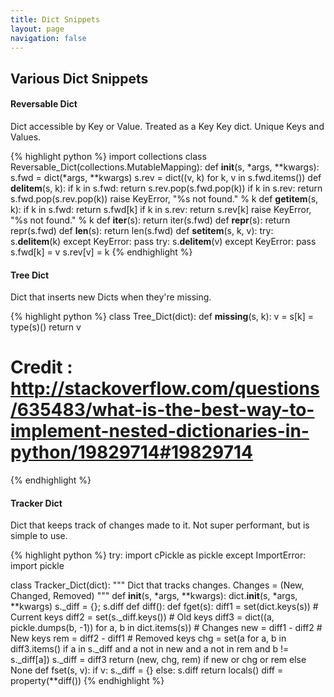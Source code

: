 ```yaml
---
title: Dict Snippets
layout: page
navigation: false
---
```

## Various Dict Snippets

#### Reversable Dict

Dict accessible by Key or Value. Treated as a Key Key dict. Unique Keys and Values.

{% highlight python %}
import collections
class Reversable_Dict(collections.MutableMapping):
    def __init__(s, *args, **kwargs):
        s.fwd = dict(*args, **kwargs)
        s.rev = dict((v, k) for k, v in s.fwd.items())
    def __delitem__(s, k):
        if k in s.fwd: return s.rev.pop(s.fwd.pop(k))
        if k in s.rev: return s.fwd.pop(s.rev.pop(k))
        raise KeyError, "%s not found." % k
    def __getitem__(s, k):
        if k in s.fwd: return s.fwd[k]
        if k in s.rev: return s.rev[k]
        raise KeyError, "%s not found." % k
    def __iter__(s): return iter(s.fwd)
    def __repr__(s): return repr(s.fwd)
    def __len__(s): return len(s.fwd)
    def __setitem__(s, k, v):
        try: s.__delitem__(k)
        except KeyError: pass
        try: s.__delitem__(v)
        except KeyError: pass
        s.fwd[k] = v
        s.rev[v] = k
{% endhighlight %}


#### Tree Dict

Dict that inserts new Dicts when they're missing.

{% highlight python %}
class Tree_Dict(dict):
    def __missing__(s, k):
        v = s[k] = type(s)()
        return v
# Credit : http://stackoverflow.com/questions/635483/what-is-the-best-way-to-implement-nested-dictionaries-in-python/19829714#19829714
{% endhighlight %}


#### Tracker Dict

Dict that keeps track of changes made to it. Not super performant, but is simple to use.

{% highlight python %}
try:
    import cPickle as pickle
except ImportError:
    import pickle

class Tracker_Dict(dict):
    """
    Dict that tracks changes. Changes = (New, Changed, Removed)
    """
    def __init__(s, *args, **kwargs):
        dict.__init__(s, *args, **kwargs)
        s._diff = {}; s.diff
    def diff():
        def fget(s):
            diff1 = set(dict.keys(s)) # Current keys
            diff2 = set(s._diff.keys()) # Old keys
            diff3 = dict((a, pickle.dumps(b, -1)) for a, b in dict.items(s)) # Changes
            new = diff1 - diff2 # New keys
            rem = diff2 - diff1 # Removed keys
            chg = set(a for a, b in diff3.items() if a in s._diff and a not in new and a not in rem and b != s._diff[a])
            s._diff = diff3
            return (new, chg, rem) if new or chg or rem else None
        def fset(s, v):
            if v:
                s._diff = {}
            else:
                s.diff
        return locals()
    diff = property(**diff())
{% endhighlight %}
